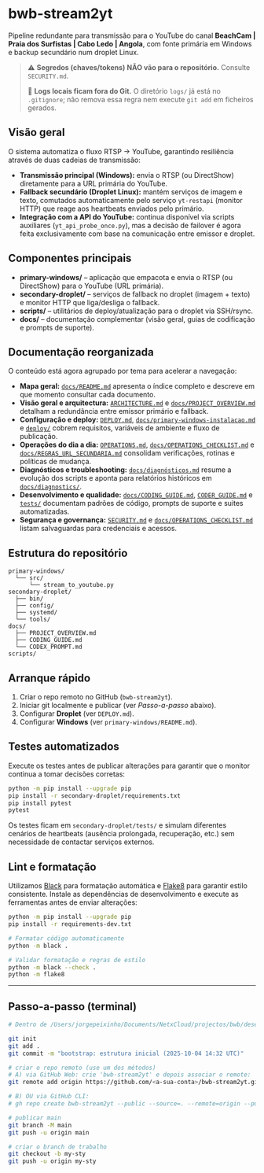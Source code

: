 # bwb-stream2yt

Pipeline redundante para transmissão para o YouTube do canal **BeachCam | Praia dos Surfistas | Cabo Ledo | Angola**, com fonte primária em Windows e backup secundário num droplet Linux.

> ⚠️ **Segredos (chaves/tokens) NÃO vão para o repositório.** Consulte `SECURITY.md`.
>
> 🚫 **Logs locais ficam fora do Git.** O diretório `logs/` já está no `.gitignore`; não remova essa regra nem execute `git add` em ficheiros gerados.

## Visão geral

O sistema automatiza o fluxo RTSP → YouTube, garantindo resiliência através de duas cadeias de transmissão:

- **Transmissão principal (Windows):** envia o RTSP (ou DirectShow) diretamente para a URL primária do YouTube.
- **Fallback secundário (Droplet Linux):** mantém serviços de imagem e texto, comutados automaticamente pelo serviço `yt-restapi` (monitor HTTP) que reage aos heartbeats enviados pelo primário.
- **Integração com a API do YouTube:** continua disponível via scripts auxiliares (`yt_api_probe_once.py`), mas a decisão de failover é agora feita exclusivamente com base na comunicação entre emissor e droplet.

## Componentes principais

- **primary-windows/** – aplicação que empacota e envia o RTSP (ou DirectShow) para o YouTube (URL primária).
- **secondary-droplet/** – serviços de fallback no droplet (imagem + texto) e monitor HTTP que liga/desliga o fallback.
- **scripts/** – utilitários de deploy/atualização para o droplet via SSH/rsync.
- **docs/** – documentação complementar (visão geral, guias de codificação e prompts de suporte).

## Documentação reorganizada

O conteúdo está agora agrupado por tema para acelerar a navegação:

- **Mapa geral:** [`docs/README.md`](docs/README.md) apresenta o índice completo e descreve em que momento consultar cada documento.
- **Visão geral e arquitectura:** [`ARCHITECTURE.md`](ARCHITECTURE.md) e [`docs/PROJECT_OVERVIEW.md`](docs/PROJECT_OVERVIEW.md) detalham a redundância entre emissor primário e fallback.
- **Configuração e deploy:** [`DEPLOY.md`](DEPLOY.md), [`docs/primary-windows-instalacao.md`](docs/primary-windows-instalacao.md) e [`deploy/`](deploy) cobrem requisitos, variáveis de ambiente e fluxo de publicação.
- **Operações do dia a dia:** [`OPERATIONS.md`](OPERATIONS.md), [`docs/OPERATIONS_CHECKLIST.md`](docs/OPERATIONS_CHECKLIST.md) e [`docs/REGRAS_URL_SECUNDARIA.md`](docs/REGRAS_URL_SECUNDARIA.md) consolidam verificações, rotinas e políticas de mudança.
- **Diagnósticos e troubleshooting:** [`docs/diagnósticos.md`](docs/diagn%C3%B3sticos.md) resume a evolução dos scripts e aponta para relatórios históricos em [`docs/diagnostics/`](docs/diagnostics).
- **Desenvolvimento e qualidade:** [`docs/CODING_GUIDE.md`](docs/CODING_GUIDE.md), [`CODER_GUIDE.md`](CODER_GUIDE.md) e [`tests/`](tests) documentam padrões de código, prompts de suporte e suites automatizadas.
- **Segurança e governança:** [`SECURITY.md`](SECURITY.md) e [`docs/OPERATIONS_CHECKLIST.md`](docs/OPERATIONS_CHECKLIST.md) listam salvaguardas para credenciais e acessos.

## Estrutura do repositório

```
primary-windows/
  └── src/
      └── stream_to_youtube.py
secondary-droplet/
  ├── bin/
  ├── config/
  ├── systemd/
  └── tools/
docs/
  ├── PROJECT_OVERVIEW.md
  ├── CODING_GUIDE.md
  └── CODEX_PROMPT.md
scripts/
```

## Arranque rápido

1. Criar o repo remoto no GitHub (`bwb-stream2yt`).
2. Iniciar git localmente e publicar (ver *Passo-a-passo* abaixo).
3. Configurar **Droplet** (ver `DEPLOY.md`).
4. Configurar **Windows** (ver `primary-windows/README.md`).

## Testes automatizados

Execute os testes antes de publicar alterações para garantir que o monitor continua a tomar decisões corretas:

```bash
python -m pip install --upgrade pip
pip install -r secondary-droplet/requirements.txt
pip install pytest
pytest
```

Os testes ficam em `secondary-droplet/tests/` e simulam diferentes cenários de heartbeats (ausência prolongada, recuperação, etc.) sem necessidade de contactar serviços externos.

## Lint e formatação

Utilizamos [Black](https://github.com/psf/black) para formatação automática e [Flake8](https://flake8.pycqa.org/) para garantir estilo consistente. Instale as dependências de desenvolvimento e execute as ferramentas antes de enviar alterações:

```bash
python -m pip install --upgrade pip
pip install -r requirements-dev.txt

# Formatar código automaticamente
python -m black .

# Validar formatação e regras de estilo
python -m black --check .
python -m flake8
```

---

## Passo-a-passo (terminal)

```bash
# Dentro de /Users/jorgepeixinho/Documents/NetxCloud/projectos/bwb/desenvolvimento/bwb-stream2yt

git init
git add .
git commit -m "bootstrap: estrutura inicial (2025-10-04 14:32 UTC)"

# criar o repo remoto (use um dos métodos)
# A) via GitHub Web: crie 'bwb-stream2yt' e depois associar o remote:
git remote add origin https://github.com/<a-sua-conta>/bwb-stream2yt.git

# B) OU via GitHub CLI:
# gh repo create bwb-stream2yt --public --source=. --remote=origin --push

# publicar main
git branch -M main
git push -u origin main

# criar o branch de trabalho
git checkout -b my-sty
git push -u origin my-sty
```
